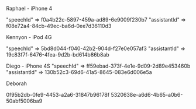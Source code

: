 Raphael - iPhone 4

"speechId" =>    f0a4b22c-5897-459a-ad89-6e9009f230b7
"assistantId" => f08e72a4-84cb-49ec-ba6d-0ee7d36110d3

Kennyon - iPod 4G

"speechId" =>    5bd8d044-f040-42b2-904d-f27e0e057af3
"assistantId" => 19c83f7f-6476-4fea-9d2b-bd614b86b8ab

Diego - iPhone 4S
"speechId" =>    ff59ebad-373f-4e1e-9d09-2d89e453460b
"assistantId" => 130b52c3-69d6-41a5-8645-083e6d006e5a

Deborah

0f95b2db-0fe9-4453-a2a6-31847b96178f
5320638e-a6d6-4b65-a0b6-50abf5006ba9


 